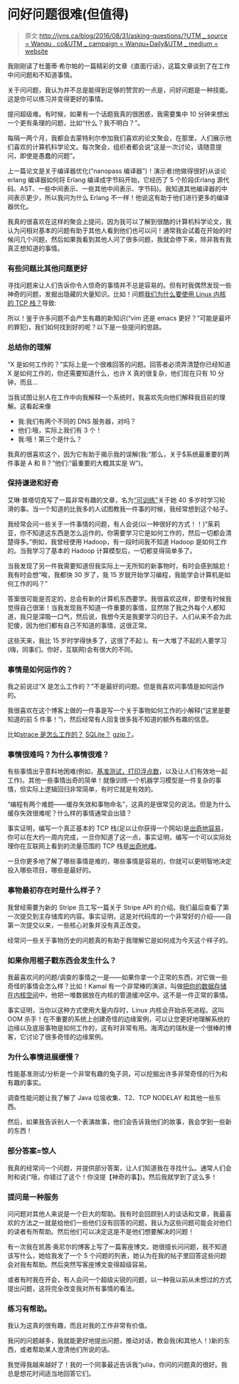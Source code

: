 # 问好问题很难(但值得)

> 原文:[http://jvns.ca/blog/2016/08/31/asking-questions/?UTM _ source = Wanqu . co&UTM _ campaign = Wanqu+Daily&UTM _ medium = website](http://jvns.ca/blog/2016/08/31/asking-questions/?utm_source=wanqu.co&utm_campaign=Wanqu+Daily&utm_medium=website)

我刚刚读了杜蕾蒂·希尔帕的一篇精彩的文章《直面行话》，这篇文章谈到了在工作中问问题和不知道事情。

关于问问题，我认为并不总是能得到足够的赞赏的一点是，问好问题是一种技能。这是你可以练习并变得更好的事情。

提问超级难。有时候，如果有一个话题我真的很困惑，我需要集中 10 分钟来想出一个更有条理的问题，比如“什么？我不明白？”。

每隔一两个月，我都会去蒙特利尔参加我们喜欢的论文聚会，在那里，人们展示他们喜欢的计算机科学论文。每次聚会，组织者都会说“这是一次讨论，请随意提问，即使是愚蠢的问题”。

上一篇论文是关于编译器优化(“nanopass 编译器”)！演示者(他做得很好)从谈论 erlang 编译器如何将 Erlang 编译成字节码开始，它经历了 5 个阶段(Erlang 源代码、AST、一些中间表示、一些其他中间表示、字节码)。我知道其他编译器的中间表示更少，所以我问为什么 Erlang 不一样！他说这有助于他们进行更多的编译器优化。

我真的很喜欢在这样的聚会上提问，因为我可以了解到很酷的计算机科学论文，我认为问相对基本的问题有助于其他人看到他们也可以问！通常我会试着在开始的时候问几个问题，然后如果我看到其他人问了很多问题，我就会停下来，除非我有我真正想知道的事情。

### 有些问题比其他问题更好

寻找问题来让人们告诉你令人惊奇的事情并不总是容易的。但有时我偶然发现一些神奇的问题，发掘出隐藏的大量知识。比如！问题[我们为什么要使用 Linux 内核的 TCP 栈？](http://jvns.ca/blog/2016/06/30/why-do-we-use-the-linux-kernels-tcp-stack/)导致:

所以！鉴于许多问题不会产生有趣的新知识(“vim 还是 emacs 更好？”可能是最坏的罪犯)，我们如何找到好的呢？以下是一些提问的思路。

### 总结你的理解

“X 是如何工作的？”实际上是一个很难回答的问题。回答者必须弄清楚你已经知道 X 是如何工作的，你还需要知道什么，也许 X 真的很复杂，他们现在只有 10 分钟，而且…

当我试图让别人在工作中向我解释一个系统时，我喜欢先向他们解释我目前的理解。这看起来像

*   我:我们有两个不同的 DNS 服务器，对吗？
*   他们:哦，实际上我们有 3 个！
*   我:哦！第三个是什么？

我真的很喜欢这个，因为它有助于揭示我的误解(我:“那么，关于$系统最重要的两件事是 A 和 B？”他们:“最重要的大概其实是 W”)。

### 保持谦逊和好奇

艾琳·普塔切克写了一篇非常有趣的文章，名为[“可训练”](http://sockpuppet.org/blog/2015/08/21/be-coachable/)关于她 40 多岁时学习轮滑的事。当一个知道的比我多的人试图教我一件事的时候，我经常想到这个帖子。

我经常会问一些关于一件事情的问题，有人会说(以一种很好的方式！！)“茱莉亚，你不知道这东西是怎么运作的。你需要学习它是如何工作的，然后一切都会清楚得多。”例如，我曾经使用 Hadoop，有一段时间我不知道 Hadoop 是如何工作的。当我学习了基本的 Hadoop 计算模型后，一切都变得简单多了。

当我发现了另一件我需要知道但我实际上一无所知的新事物时，有时会感到尴尬！我有时会想“唉，我都快 30 岁了，我 15 岁就开始学习编程，我能学会计算机是如何工作的吗？”

答案很可能是否定的，总会有新的计算机东西要学。我很喜欢这样，即使有时候我觉得自己很笨！当我发现我不知道一件重要的事情，显然除了我之外每个人都知道，我只是深吸一口气，然后说，我想今天是我要学习的日子。人们从来不会为此犯傻，因为他们都有自己不知道的事情，这很正常。

这些天来，我比 15 岁时学得快多了，这很了不起:)。有一大堆了不起的人要学习(嗨，同事们。你好，互联网)会有很大的不同。

### 事情是如何运作的？

我之前说过“X 是怎么工作的？”不是最好的问题。但是我喜欢问事情是如何运作的。

我很喜欢在这个博客上做的一件事是写一个关于事物如何工作的小解释(“这里是要知道的前 5 件事！”)，然后经常有人回复很多我不知道的额外有趣的信息。

比如[strace 是怎么工作的？](http://blog.packagecloud.io/eng/2016/02/29/how-does-strace-work/) [SQLite？](http://jvns.ca/blog/2014/09/27/how-does-sqlite-work-part-1-pages/) [gzip？](http://jvns.ca/blog/2013/10/24/day-16-gzip-plus-poetry-equals-awesome/)。

### 事情很难吗？为什么事情很难？

有些事情出乎意料地困难(例如，[基准测试，打印浮点数](http://jvns.ca/blog/2016/07/23/rigorous-benchmarking-in-reasonable-time/)，以及让人们有效地一起工作)。其他一些事情出奇的简单！就像训练一个机器学习模型是一件复杂的事情，但实际上逻辑回归非常简单，有时它就是有效的。

“编程有两个难题——缓存失效和事物命名”，这真的是很常见的说法。但是为什么缓存失效很难呢？什么样的事情通常会出错？

事实证明，编写一个真正基本的 TCP 栈(足以让你获得一个网站)是[出奇地容易](http://jvns.ca/blog/2014/08/12/what-happens-if-you-write-a-tcp-stack-in-python/)，你可以在大约一周内完成，一旦你知道了这一点，事实证明，编写一个可以实际处理你在互联网上看到的流量范围的 TCP 栈是[出奇地难](https://news.ycombinator.com/item?id=12021195)。

一旦你更多地了解了哪些事情是难的，哪些事情是容易的，你就可以更明智地决定投入哪些项目，哪些是最好的。

### 事物最初存在时是什么样子？

我曾经需要为新的 Stripe 员工写一篇关于 Stripe API 的介绍。我们最后查看了第一次提交到主存储库的内容。事实证明，这是对代码库的一个非常好的介绍——自第一次提交以来，一些核心对象并没有真正改变。

经常问一些关于事物历史的问题真的有助于我理解它是如何成为今天这个样子的。

### 如果你用棍子戳东西会发生什么？

我最喜欢问的问题/调查的事情之一是——如果你拿一个正常的东西，对它做一些奇怪的事情会怎么样？比如！Kamal 有一个非常棒的演讲，叫做[把你的数据存储在内核空间](https://www.youtube.com/watch?v=gg0xNgHrAAc)中，他把一堆数据放在内核的管道缓冲区中。这不是一件正常的事情。

事实证明，当你以这种方式使用大量内存时，Linux 内核会开始杀死进程。这叫 OOM 杀手！在不重要的系统上创建奇怪的边缘案例，可以让您更好地理解系统的边缘以及底层事物是如何工作的，这有时非常有用。海湾边的瑞秋是一个很棒的博客，它讨论了很多奇怪的边缘案例。

### 为什么事情进展缓慢？

性能基准测试/分析是一个非常有趣的兔子洞，可以挖掘出许多非常奇怪的行为和有趣的事实。

调查性能问题让我了解了 Java 垃圾收集、T2、TCP NODELAY 和其他一些东西。

然后，如果我告诉别人一个表演故事，他们会告诉我他们的故事，我会学到一些新的东西！

### 部分答案=惊人

我真的经常问一个问题，并提供部分答案，让人们知道我在寻找什么。通常人们会附和说(“哦，你错过了这个！你没提【神奇的事】)。然后我就学到了这么多！

### 提问是一种服务

问问题对其他人来说是一个巨大的帮助。我有时会回顾别人的谈话和文章，我最喜欢的方法之一就是给他们一些他们没有回答的问题，我认为这些问题可能会对他们的读者有所帮助。然后他们可以决定这是不是他们想要解决的问题！

有一次我在凯茜·奥尼尔的博客上写了一篇客座博文。她很擅长问问题，我不知道该写什么，她给我发了一个 5 个问题的列表，她认为在我的帖子里回答这些问题会对我有帮助。然后突然写客座博文变得超级容易。

或者有时我在开会，有人会问一个超级尖锐的问题，以一种我以前从未想过的方式提出问题，这将完全改变我对所有事情的看法。

### 练习有帮助。

我认为这真的很有趣，而且对我的工作非常有价值。

我问的问题越多，我就能更好地提出问题，推动对话，教会我(和其他人！)新的东西，或者帮助某人澄清他们所说的话。

我觉得我越来越好了！我的一个同事最近告诉我“julia，你问的问题真的很好。我总是想花时间适当地回答它们。